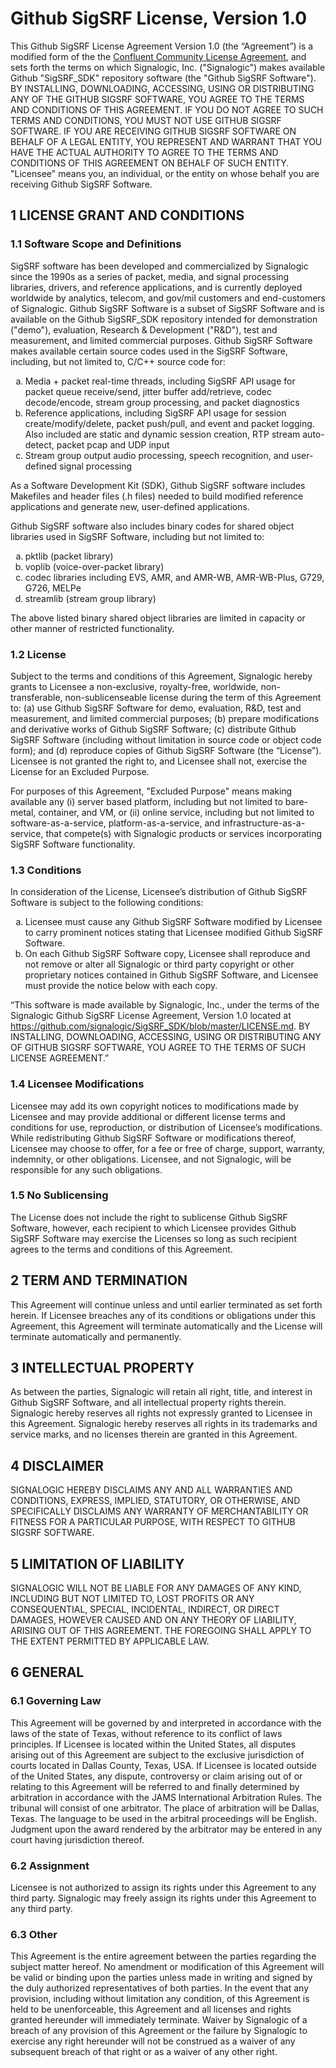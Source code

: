 # Github SigSRF License, Version 1.0

This Github SigSRF License Agreement Version 1.0 (the “Agreement”) is a modified form of the the [Confluent Community License Agreement](https://www.confluent.io/confluent-community-license/), and sets forth the terms on which Signalogic, Inc. ("Signalogic") makes available Github "SigSRF_SDK" repository software (the "Github SigSRF Software"). BY INSTALLING, DOWNLOADING, ACCESSING, USING OR DISTRIBUTING ANY OF THE GITHUB SIGSRF SOFTWARE, YOU AGREE TO THE TERMS AND CONDITIONS OF 
THIS AGREEMENT. IF YOU DO NOT AGREE TO SUCH TERMS AND CONDITIONS, YOU MUST NOT USE GITHUB SIGSRF SOFTWARE. IF YOU ARE RECEIVING GITHUB SIGSRF SOFTWARE ON 
BEHALF OF A LEGAL ENTITY, YOU REPRESENT AND WARRANT THAT YOU HAVE THE ACTUAL AUTHORITY TO AGREE TO THE TERMS AND CONDITIONS OF THIS AGREEMENT ON BEHALF OF SUCH 
ENTITY. "Licensee" means you, an individual, or the entity on whose behalf you are receiving Github SigSRF Software.

## 1 LICENSE GRANT AND CONDITIONS

### 1.1 Software Scope and Definitions

SigSRF software has been developed and commercialized by Signalogic since the 1990s as a series of packet, media, and signal processing libraries, drivers, and reference applications, and is currently deployed worldwide by analytics, telecom, and gov/mil customers and end-customers of Signalogic. Github SigSRF Software is a subset of SigSRF Software and is available on the Github SigSRF_SDK repository intended for demonstration ("demo"), evaluation, Research & Development ("R&D"), test and measurement, and limited commercial purposes. Github SigSRF Software makes available certain source codes used in the SigSRF Software, including, but not limited to, C/C++ source code for:

<ol type="a">
  <li>Media + packet real-time threads, including SigSRF API usage for packet queue receive/send, jitter buffer add/retrieve, codec decode/encode, stream group processing, and packet diagnostics</li>
  <li>Reference applications, including SigSRF API usage for session create/modify/delete, packet push/pull, and event and packet logging. Also included are static and dynamic session creation, RTP stream auto-detect, packet pcap and UDP input</li>
  <li>Stream group output audio processing, speech recognition, and user-defined signal processing</li>
</ol>

As a Software Development Kit (SDK), Github SigSRF software includes Makefiles and header files (.h files) needed to build modified reference applications and generate new, user-defined applications.

Github SigSRF software also includes binary codes for shared object libraries used in SigSRF Software, including but not limited to:

<ol type="a">
  <li>pktlib (packet library)</li>
  <li>voplib (voice-over-packet library)</li>
  <li>codec libraries including EVS, AMR, and AMR-WB, AMR-WB-Plus, G729, G726, MELPe</li>
  <li>streamlib (stream group library)</li>
</ol>

The above listed binary shared object libraries are limited in capacity or other manner of restricted functionality.

### 1.2 License

Subject to the terms and conditions of this Agreement, Signalogic hereby grants to Licensee a non-exclusive, royalty-free, worldwide, non-transferable, 
non-sublicenseable license during the term of this Agreement to: (a) use Github SigSRF Software for demo, evaluation, R&D, test and measurement,
and limited commercial purposes; (b) prepare modifications and derivative works of Github SigSRF Software; (c) distribute Github SigSRF Software (including 
without limitation in source code or object code form); and (d) reproduce copies of Github SigSRF Software (the “License”). Licensee is not granted the right to, 
and Licensee shall not, exercise the License for an Excluded Purpose.

For purposes of this Agreement, "Excluded Purpose" means making available any (i) server based platform, including but not limited to bare-metal, container, and VM, 
or (ii) online service, including but not limited to software-as-a-service, platform-as-a-service, and infrastructure-as-a-service, that compete(s) with Signalogic products or services incorporating SigSRF Software functionality.

### 1.3 Conditions

In consideration of the License, Licensee’s distribution of Github SigSRF Software is subject to the following conditions:

<ol type="a">
  <li>Licensee must cause any Github SigSRF Software modified by Licensee to carry prominent notices stating that Licensee modified Github SigSRF Software.</li>

  <li>On each Github SigSRF Software copy, Licensee shall reproduce and not remove or alter all Signalogic or third party copyright or other proprietary notices 
contained in Github SigSRF Software, and Licensee must provide the notice below with each copy.</li>
</ol>

“This software is made available by Signalogic, Inc., under the terms of the Signalogic Github SigSRF License Agreement, Version 1.0 located at 
https://github.com/signalogic/SigSRF_SDK/blob/master/LICENSE.md. BY INSTALLING, DOWNLOADING, ACCESSING, USING OR DISTRIBUTING ANY OF GITHUB SIGSRF SOFTWARE, YOU 
AGREE TO THE TERMS OF SUCH LICENSE AGREEMENT.”

### 1.4 Licensee Modifications

Licensee may add its own copyright notices to modifications made by Licensee and may provide additional or different license terms and conditions for use, 
reproduction, or distribution of Licensee’s modifications. While redistributing Github SigSRF Software or modifications thereof, Licensee may choose to offer, for 
a fee or free of charge, support, warranty, indemnity, or other obligations. Licensee, and not Signalogic, will be responsible for any such obligations.

### 1.5 No Sublicensing

The License does not include the right to sublicense Github SigSRF Software, however, each recipient to which Licensee provides Github SigSRF Software may 
exercise the Licenses so long as such recipient agrees to the terms and conditions of this Agreement.

## 2 TERM AND TERMINATION

This Agreement will continue unless and until earlier terminated as set forth herein. If Licensee breaches any of its conditions or obligations under this Agreement, 
this Agreement will terminate automatically and the License will terminate automatically and permanently.

## 3 INTELLECTUAL PROPERTY

As between the parties, Signalogic will retain all right, title, and interest in Github SigSRF Software, and all intellectual property rights therein. Signalogic 
hereby reserves all rights not expressly granted to Licensee in this Agreement. Signalogic hereby reserves all rights in its trademarks and service marks, and no 
licenses therein are granted in this Agreement.

## 4 DISCLAIMER

SIGNALOGIC HEREBY DISCLAIMS ANY AND ALL WARRANTIES AND CONDITIONS, EXPRESS, IMPLIED, STATUTORY, OR OTHERWISE, AND SPECIFICALLY DISCLAIMS ANY WARRANTY OF 
MERCHANTABILITY OR FITNESS FOR A PARTICULAR PURPOSE, WITH RESPECT TO GITHUB SIGSRF SOFTWARE.

## 5 LIMITATION OF LIABILITY

SIGNALOGIC WILL NOT BE LIABLE FOR ANY DAMAGES OF ANY KIND, INCLUDING BUT NOT LIMITED TO, LOST PROFITS OR ANY CONSEQUENTIAL, SPECIAL, INCIDENTAL, INDIRECT, OR DIRECT 
DAMAGES, HOWEVER CAUSED AND ON ANY THEORY OF LIABILITY, ARISING OUT OF THIS AGREEMENT. THE FOREGOING SHALL APPLY TO THE EXTENT PERMITTED BY APPLICABLE LAW.

## 6 GENERAL

### 6.1  Governing Law

This Agreement will be governed by and interpreted in accordance with the laws of the state of Texas, without reference to its conflict of laws principles. If 
Licensee is located within the United States, all disputes arising out of this Agreement are subject to the exclusive jurisdiction of courts located in Dallas County, 
Texas, USA. If Licensee is located outside of the United States, any dispute, controversy or claim arising out of or relating to this Agreement will be referred to 
and finally determined by arbitration in accordance with the JAMS International Arbitration Rules. The tribunal will consist of one arbitrator. The place of 
arbitration will be Dallas, Texas. The language to be used in the arbitral proceedings will be English. Judgment upon the award rendered by the arbitrator may be 
entered in any court having jurisdiction thereof.

### 6.2  Assignment

Licensee is not authorized to assign its rights under this Agreement to any third party. Signalogic may freely assign its rights under this Agreement to any third 
party.

### 6.3  Other

This Agreement is the entire agreement between the parties regarding the subject matter hereof. No amendment or modification of this Agreement will be valid or 
binding upon the parties unless made in writing and signed by the duly authorized representatives of both parties. In the event that any provision, including without 
limitation any condition, of this Agreement is held to be unenforceable, this Agreement and all licenses and rights granted hereunder will immediately terminate. 
Waiver by Signalogic of a breach of any provision of this Agreement or the failure by Signalogic to exercise any right hereunder will not be construed as a waiver 
of any subsequent breach of that right or as a waiver of any other right.

